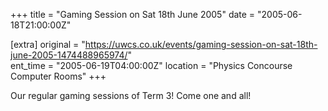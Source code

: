 +++
title = "Gaming Session on Sat 18th June 2005"
date = "2005-06-18T21:00:00Z"

[extra]
original = "https://uwcs.co.uk/events/gaming-session-on-sat-18th-june-2005-1474488965974/"    
ent_time = "2005-06-19T04:00:00Z"
location = "Physics Concourse Computer Rooms"
+++

Our regular gaming sessions of Term 3\! Come one and all\!

